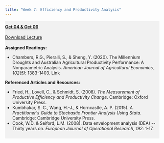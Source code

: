 ```yaml
---
title: "Week 7: Efficiency and Productivity Analysis"
---
```


<div style="background-color:rgba(0, 0, 0, 0.0470588); text-align:left; vertical-align: middle; padding:10px 0;">
<b><u>Oct 04 & Oct 06</u></b> <br> <br>
<a  href="/lectures/Week 07.pdf" target="_blank">Download Lecture</a> <br> <br>
<b>Assigned Readings:</b> <br>

<ul>
  <li>Chambers, R.G., Pieralli, S., & Sheng, Y. (2020). The Millennium Droughts and Australian Agricultural Productivity Performance: A Nonparametric Analysis. <i>American Journal of Agricultural Economics, 102(5)</i>: 1383-1403. <a href = "https://doi.org/10.1111/ajae.12098" target="_blank">Link</a></li>
</ul>


<b>Referenced Articles and Resources:</b> <br>

<ul>
  <li>Fried, H., Lovell, C., & Schmidt, S. (2008). <i>The Measurement of Productive Efficiency and Productivity Change</i>. Cambridge: Oxford University Press.</li>
  <li>Kumbhakar, S. C., Wang, H.-J., & Horncastle, A. P. (2015). <i>A Practitioner's Guide to Stochastic Frontier Analysis Using Stata</i>. Cambridge: Cambridge University Press.</li>
  <li>Cook, W.D. & Seiford, L.M. (2008). Data envelopment analysis (DEA) -- Thirty years on. <i>European Joiurnal of Operational Research, 192</i>: 1-17.</li>  
</ul>


</div>

